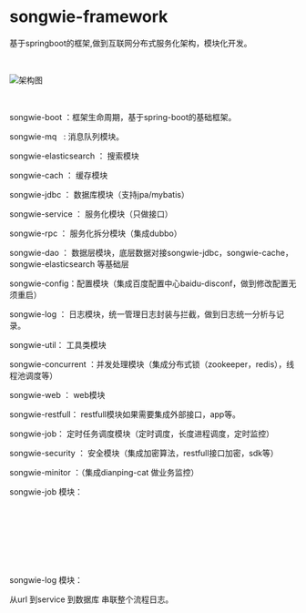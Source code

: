 # songwie-framework
基于springboot的框架,做到互联网分布式服务化架构，模块化开发。


<p>
	<br />
</p>
<p>
	<img src="https://github.com/songwie/songwie-framework/blob/master/%E5%9F%BA%E7%A1%80%E6%A1%86%E6%9E%B6%E5%8C%85%E5%9B%BE.png" alt="架构图" /> 
</p>
<p>
	<br />

songwie-boot ：框架生命周期，基于spring-boot的基础框架。

songwie-mq   : 消息队列模块。

songwie-elasticsearch ： 搜索模块

songwie-cach ： 缓存模块

songwie-jdbc ： 数据库模块（支持jpa/mybatis）

songwie-service ： 服务化模块（只做接口）

songwie-rpc ： 服务化拆分模块（集成dubbo）

songwie-dao ： 数据层模块，底层数据对接songwie-jdbc，songwie-cache，songwie-elasticsearch 等基础层

songwie-config：配置模块（集成百度配置中心baidu-disconf，做到修改配置无须重启）

songwie-log ： 日志模块，统一管理日志封装与拦截，做到日志统一分析与记录。

songwie-util： 工具类模块

songwie-concurrent ：并发处理模块（集成分布式锁（zookeeper，redis），线程池调度等）

songwie-web ： web模块

songwie-restfull： restfull模块如果需要集成外部接口，app等。

songwie-job： 定时任务调度模块（定时调度，长度进程调度，定时监控）

songwie-security ： 安全模块（集成加密算法，restfull接口加密，sdk等）

songwie-minitor ：（集成dianping-cat 做业务监控）

songwie-job 模块：

<p>
	<br />
</p>
<p>
	<img src="http:songwie.com/attached/image/20150215/20150215114720_395.png" alt="" /> 
</p>
<p>
	<br />
</p>
<p>
	<img src="http:songwie.com/attached/image/20150215/20150215114739_785.png" alt="" /> 
</p>
<p>
	<br />
</p>

songwie-log 模块：

从url 到service 到数据库 串联整个流程日志。

